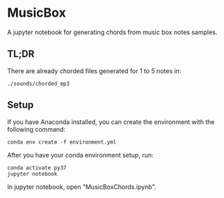 # MusicBox
A jupyter notebook for generating chords from music box notes samples.

## TL;DR
There are already chorded files generated for 1 to 5 notes in:
```
./sounds/chorded_mp3
```

## Setup
If you have Anaconda installed, you can create the environment with the following command:
```
conda env create -f environment.yml
```

After you have your conda environment setup, run:
```
conda activate py37
jupyter notebook
```

In jupyter notebook, open "MusicBoxChords.ipynb".